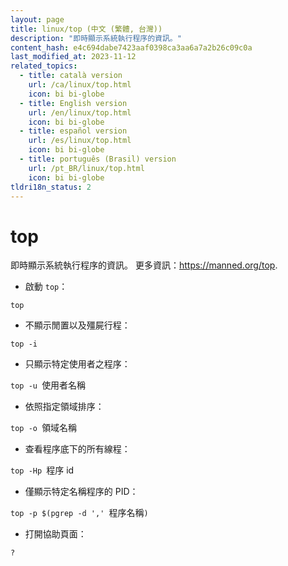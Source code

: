 ```yaml
---
layout: page
title: linux/top (中文 (繁體, 台灣))
description: "即時顯示系統執行程序的資訊。"
content_hash: e4c694dabe7423aaf0398ca3aa6a7a2b26c09c0a
last_modified_at: 2023-11-12
related_topics:
  - title: català version
    url: /ca/linux/top.html
    icon: bi bi-globe
  - title: English version
    url: /en/linux/top.html
    icon: bi bi-globe
  - title: español version
    url: /es/linux/top.html
    icon: bi bi-globe
  - title: português (Brasil) version
    url: /pt_BR/linux/top.html
    icon: bi bi-globe
tldri18n_status: 2
---
```

# top

即時顯示系統執行程序的資訊。
更多資訊：<https://manned.org/top>.

- 啟動 `top`：

`top`

- 不顯示閒置以及殭屍行程：

`top -i`

- 只顯示特定使用者之程序：

`top -u `<span class="tldr-var badge badge-pill bg-dark-lm bg-white-dm text-white-lm text-dark-dm font-weight-bold">使用者名稱</span>

- 依照指定領域排序：

`top -o `<span class="tldr-var badge badge-pill bg-dark-lm bg-white-dm text-white-lm text-dark-dm font-weight-bold">領域名稱</span>

- 查看程序底下的所有線程：

`top -Hp `<span class="tldr-var badge badge-pill bg-dark-lm bg-white-dm text-white-lm text-dark-dm font-weight-bold">程序 id</span>

- 僅顯示特定名稱程序的 PID：

`top -p $(pgrep -d ',' `<span class="tldr-var badge badge-pill bg-dark-lm bg-white-dm text-white-lm text-dark-dm font-weight-bold">程序名稱</span>`)`

- 打開協助頁面：

`?`
